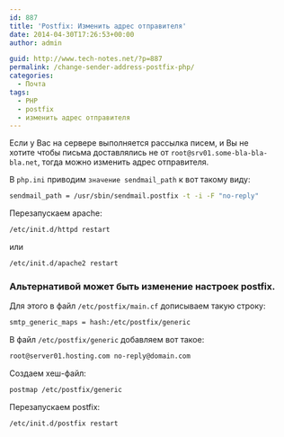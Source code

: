 ```yaml
---
id: 887
title: 'Postfix: Изменить адрес отправителя'
date: 2014-04-30T17:26:53+00:00
author: admin

guid: http://www.tech-notes.net/?p=887
permalink: /change-sender-address-postfix-php/
categories:
  - Почта
tags:
  - PHP
  - postfix
  - изменить адрес отправителя
---
```

Если у Вас на сервере выполняется рассылка писем, и Вы не хотите чтобы письма доставлялись не от `root@srv01.some-bla-bla-bla.net`, тогда можно изменить адрес отправителя.

В `php.ini` приводим `значение sendmail_path` к вот такому виду:

```bash
sendmail_path = /usr/sbin/sendmail.postfix -t -i -F "no-reply"
```


Перезапускаем apache:

```bash
/etc/init.d/httpd restart
```
или

```bash
/etc/init.d/apache2 restart
```

### Альтернативой может быть изменение настроек postfix.

Для этого в файл `/etc/postfix/main.cf` дописываем такую строку:

```bash
smtp_generic_maps = hash:/etc/postfix/generic
```

В файл `/etc/postfix/generic` добавляем вот такое:

```bash
root@server01.hosting.com no-reply@domain.com
```


Создаем хеш-файл:

```bash
postmap /etc/postfix/generic
```
Перезапускаем postfix:

```bash
/etc/init.d/postfix restart
```
